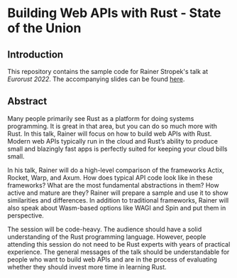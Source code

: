 # Building Web APIs with Rust - State of the Union

## Introduction

This repository contains the sample code for Rainer Stropek's talk at *Eurorust 2022*. The accompanying slides can be found [here](https://slides.com/rainerstropek/rust-api-fxs/fullscreen).

## Abstract

Many people primarily see Rust as a platform for doing systems programming. It is great in that area, but you can do so much more with Rust. In this talk, Rainer will focus on how to build web APIs with Rust. Modern web APIs typically run in the cloud and Rust’s ability to produce small and blazingly fast apps is perfectly suited for keeping your cloud bills small.

In his talk, Rainer will do a high-level comparison of the frameworks Actix, Rocket, Warp, and Axum. How does typical API code look like in these frameworks? What are the most fundamental abstractions in them? How active and mature are they? Rainer will prepare a sample and use it to show similarities and differences. In addition to traditional frameworks, Rainer will also speak about Wasm-based options like WAGI and Spin and put them in perspective.

The session will be code-heavy. The audience should have a solid understanding of the Rust programming language. However, people attending this session do not need to be Rust experts with years of practical experience. The general messages of the talk should be understandable for people who want to build web APIs and are in the process of evaluating whether they should invest more time in learning Rust.
